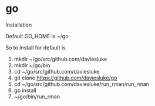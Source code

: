 # go

Installation

Default GO_HOME is ~/go

So to install for default is 

1) mkdir ~/go/src/github.com/daviesluke
2) mkdir ~/go/bin
3) cd ~/go/src/github.com/daviesluke
4) git clone https://github.com/daviesluke/go
5) cd ~/go/src/github.com/daviesluke/run_rman/run_rman
6) go install
7) ~/go/bin/run_rman
